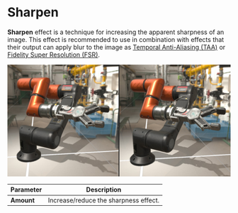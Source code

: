 # Sharpen

**Sharpen** effect is a technique for increasing the apparent sharpness of an image. This effect is recommended to use in combination with effects that their output can apply blur to the image as [Temporal Anti-Aliasing (TAA)](temporal_anti_aliasing.md) or [Fidelity Super Resolution (FSR)](fidelity_super_resolution.md).

![Sharpen](images/sharpen.jpg)

| Parameter  | Description |
| ---------- | ----------- |
| **Amount**     | Increase/reduce the sharpness effect. |